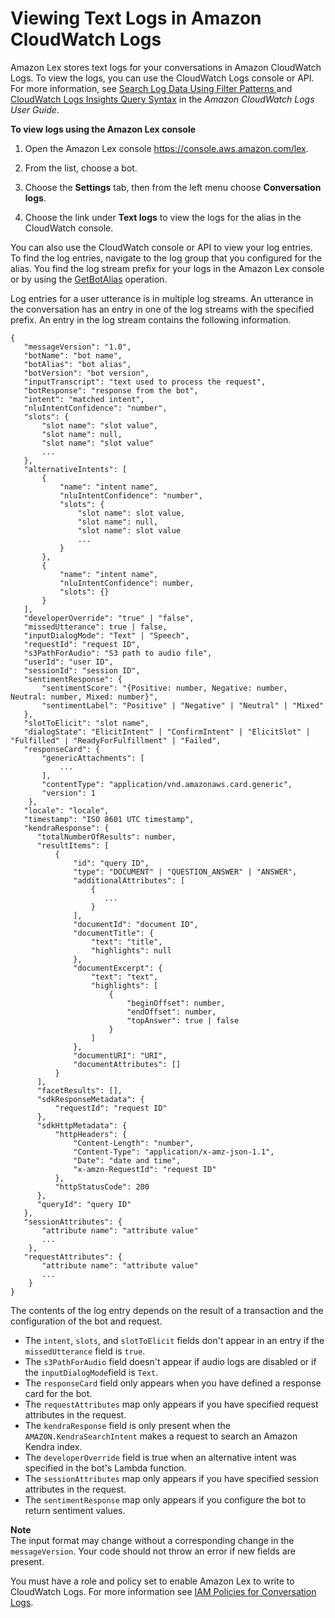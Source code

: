 # Viewing Text Logs in Amazon CloudWatch Logs<a name="conversation-logs-cw"></a>

Amazon Lex stores text logs for your conversations in Amazon CloudWatch Logs\. To view the logs, you can use the CloudWatch Logs console or API\. For more information, see [ Search Log Data Using Filter Patterns ](https://docs.aws.amazon.com/AmazonCloudWatch/latest/logs/SearchDataFilterPattern.html) and [CloudWatch Logs Insights Query Syntax](https://docs.aws.amazon.com/AmazonCloudWatch/latest/logs/CWL_QuerySyntax.html) in the *Amazon CloudWatch Logs User Guide*\.

**To view logs using the Amazon Lex console**

1. Open the Amazon Lex console [https://console\.aws\.amazon\.com/lex](https://console.aws.amazon.com/lex)\.

1. From the list, choose a bot\.

1. Choose the **Settings** tab, then from the left menu choose **Conversation logs**\.

1. Choose the link under **Text logs** to view the logs for the alias in the CloudWatch console\.

You can also use the CloudWatch console or API to view your log entries\. To find the log entries, navigate to the log group that you configured for the alias\. You find the log stream prefix for your logs in the Amazon Lex console or by using the [GetBotAlias](API_GetBotAlias.md) operation\. 

Log entries for a user utterance is in multiple log streams\. An utterance in the conversation has an entry in one of the log streams with the specified prefix\. An entry in the log stream contains the following information\.

```
{
   "messageVersion": "1.0",
   "botName": "bot name",
   "botAlias": "bot alias",
   "botVersion": "bot version",
   "inputTranscript": "text used to process the request",
   "botResponse": "response from the bot",
   "intent": "matched intent",
   "nluIntentConfidence": "number",
   "slots": {
       "slot name": "slot value",
       "slot name": null,
       "slot name": "slot value"
       ...
   },
   "alternativeIntents": [
       {
           "name": "intent name",
           "nluIntentConfidence": "number",
           "slots": {
               "slot name": slot value,
               "slot name": null,
               "slot name": slot value
               ...
           }
       },
       {
           "name": "intent name",
           "nluIntentConfidence": number,
           "slots": {}
       }
   ],
   "developerOverride": "true" | "false",
   "missedUtterance": true | false,
   "inputDialogMode": "Text" | "Speech",
   "requestId": "request ID",
   "s3PathForAudio": "S3 path to audio file",
   "userId": "user ID",
   "sessionId": "session ID",
   "sentimentResponse": {
       "sentimentScore": "{Positive: number, Negative: number, Neutral: number, Mixed: number}",
       "sentimentLabel": "Positive" | "Negative" | "Neutral" | "Mixed"
   },
   "slotToElicit": "slot name",
   "dialogState": "ElicitIntent" | "ConfirmIntent" | "ElicitSlot" | "Fulfilled" | "ReadyForFulfillment" | "Failed",
   "responseCard": {
       "genericAttachments": [
           ...
       ],
       "contentType": "application/vnd.amazonaws.card.generic",
       "version": 1
    },
   "locale": "locale",
   "timestamp": "ISO 8601 UTC timestamp",
   "kendraResponse": {
      "totalNumberOfResults": number,
      "resultItems": [
          {
              "id": "query ID",
              "type": "DOCUMENT" | "QUESTION_ANSWER" | "ANSWER",
              "additionalAttributes": [
                  {
                     ...
                  }
              ],
              "documentId": "document ID",
              "documentTitle": {
                  "text": "title",
                  "highlights": null
              },
              "documentExcerpt": {
                  "text": "text",
                  "highlights": [
                      {
                          "beginOffset": number,
                          "endOffset": number,
                          "topAnswer": true | false
                      }
                  ]
              },
              "documentURI": "URI",
              "documentAttributes": []
          }  
      ],
      "facetResults": [],
      "sdkResponseMetadata": {
          "requestId": "request ID"
      },
      "sdkHttpMetadata": {
          "httpHeaders": {
              "Content-Length": "number",
              "Content-Type": "application/x-amz-json-1.1",
              "Date": "date and time",
              "x-amzn-RequestId": "request ID"
          },
          "httpStatusCode": 200
      },
      "queryId": "query ID"
   },
   "sessionAttributes": {
       "attribute name": "attribute value"
       ...
    },
   "requestAttributes": {
       "attribute name": "attribute value"
       ...
    }
}
```

The contents of the log entry depends on the result of a transaction and the configuration of the bot and request\.
+ The `intent`, `slots`, and `slotToElicit` fields don't appear in an entry if the `missedUtterance` field is `true`\.
+ The `s3PathForAudio` field doesn't appear if audio logs are disabled or if the `inputDialogMode`field is `Text`\.
+ The `responseCard` field only appears when you have defined a response card for the bot\.
+ The `requestAttributes` map only appears if you have specified request attributes in the request\.
+ The `kendraResponse` field is only present when the `AMAZON.KendraSearchIntent` makes a request to search an Amazon Kendra index\.
+ The `developerOverride` field is true when an alternative intent was specified in the bot's Lambda function\.
+ The `sessionAttributes` map only appears if you have specified session attributes in the request\.
+ The `sentimentResponse` map only appears if you configure the bot to return sentiment values\.

**Note**  
The input format may change without a corresponding change in the `messageVersion`\. Your code should not throw an error if new fields are present\.

You must have a role and policy set to enable Amazon Lex to write to CloudWatch Logs\. For more information see [IAM Policies for Conversation Logs](conversation-logs-policies.md)\.